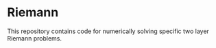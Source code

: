# Riemann

This repository contains code for numerically solving specific two layer Riemann problems.
